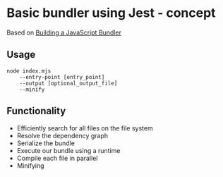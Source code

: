 # Basic bundler using Jest - concept

Based on [Building a JavaScript Bundler](https://cpojer.net/posts/building-a-javascript-bundler)

## Usage

```
node index.mjs
	--entry-point [entry_point]
	--output [optional_output_file]
	--minify
```

## Functionality

- Efficiently search for all files on the file system
- Resolve the dependency graph
- Serialize the bundle
- Execute our bundle using a runtime
- Compile each file in parallel
- Minifying
